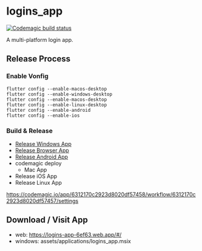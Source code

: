 # logins_app
[![Codemagic build status](https://api.codemagic.io/apps/6312170c2923d8020df57458/6312170c2923d8020df57457/status_badge.svg)](https://codemagic.io/apps/6312170c2923d8020df57458/6312170c2923d8020df57457/latest_build)

A multi-platform login app.

## Release Process
### Enable Vonfig
```
flutter config --enable-macos-desktop
flutter config --enable-windows-desktop
flutter config --enable-macos-desktop
flutter config --enable-linux-desktop
flutter config --enable-android
flutter config --enable-ios
```

### Build & Release
- [Release Windows App](./docs/RELEASE_WINDOWS.md)
- [Release Browser App](./docs/RELEASE_BROWSER.md)
- [Release Android App](./docs/RELEASE_ANDROID.md)
- codemagic deploy
  - Mac App
- Release iOS App
- Release Linux App

https://codemagic.io/app/6312170c2923d8020df57458/workflow/6312170c2923d8020df57457/settings

## Download / Visit App
- web: https://logins-app-6ef63.web.app/#/
- windows: assets/applications/logins_app.msix
